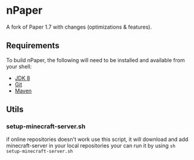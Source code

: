 # nPaper <!--[![Build Status](https://travis-ci.org/sathonay/nPaper.png?branch=master)](https://travis-ci.org/sathonay/nPaper)-->

A fork of Paper 1.7 with changes (optimizations & features).

Requirements
------------

To build nPaper, the following will need to be installed and available from your shell:

* [JDK 8](http://www.oracle.com/technetwork/java/javase/downloads/jdk8-downloads-2133151.html)
* [Git](https://git-scm.com)
* [Maven](https://maven.apache.org)

Utils
------------
### setup-minecraft-server.sh ###
if online repositories doesn't work use this script, it will download and add minecraft-server in your local repositories
your can run it by using `sh setup-minecraft-server.sh`
